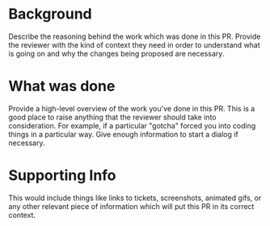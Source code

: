 # Background
Describe the reasoning behind the work which was done in this PR.
Provide the reviewer with the kind of context they need in order
to understand what is going on and why the changes being proposed
are necessary.

# What was done
Provide a high-level overview of the work you've done in this PR.
This is a good place to raise anything that the reviewer should
take into consideration. For example, if a particular "gotcha"
forced you into coding things in a particular way. Give enough
information to start a dialog if necessary.

# Supporting Info
This would include things like links to tickets, screenshots,
animated gifs, or any other relevant piece of information
which will put this PR in its correct context.
